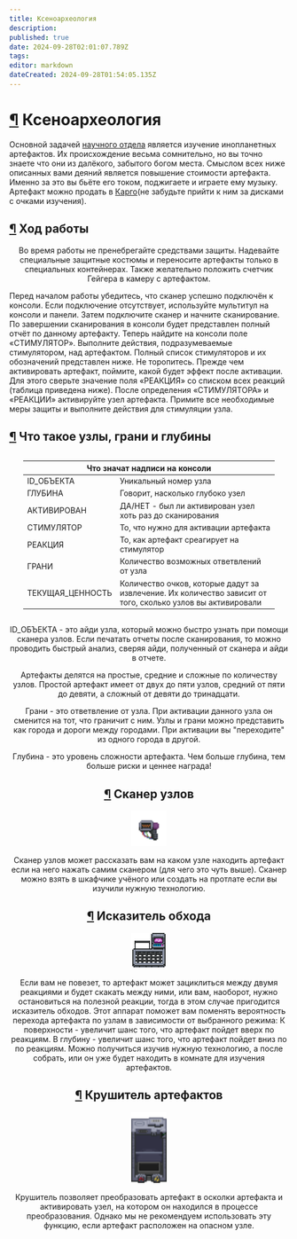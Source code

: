```yaml
---
title: Ксеноархеология
description: 
published: true
date: 2024-09-28T02:01:07.789Z
tags: 
editor: markdown
dateCreated: 2024-09-28T01:54:05.135Z
---
```


<h1 id="ксеноархеология" class="toc-header"><a class="toc-anchor" href="#ксеноархеология">¶</a> Ксеноархеология</h1><div> 
</div><p>Основной задачей <a href="/roles/scientificdepartment" class="is-internal-link is-valid-page">научного отдела</a> является изучение инопланетных артефактов. Их происхождение весьма сомнительно, но вы точно знаете что они из далёкого, забытого богом места. Смыслом всех ниже описанных вами деяний является повышение стоимости артефакта. Именно за это вы бьёте его током, поджигаете и играете ему музыку. Артефакт можно продать в <a href="/roles/supplydepartment" class="is-internal-link is-valid-page">Карго</a>(не забудьте прийти к ним за дисками с очками изучения).</p><div>     
</div><h2 id="ход-работы" class="toc-header"><a class="toc-anchor" href="#ход-работы">¶</a> Ход работы</h2>
<center>
  <div class="alert-box">
    <p>Во время работы не пренебрегайте средствами защиты. Надевайте специальные защитные костюмы и переносите артефакты только в специальных контейнерах. Также желательно положить счетчик Гейгера в камеру с артефактом.</p>
  </div>
</center>
<p>Перед началом работы убедитесь, что сканер успешно подключён к консоли. Если подключение отсутствует, используйте мультитул на консоли и панели. Затем подключите сканер и начните сканирование. По завершении сканирования в консоли будет представлен полный отчёт по данному артефакту. Теперь найдите на консоли поле «СТИМУЛЯТОР». Выполните действия, подразумеваемые стимулятором, над артефактом. Полный список стимуляторов и их обозначений представлен ниже. Не торопитесь. Прежде чем активировать артефакт, поймите, какой будет эффект после активации. Для этого сверьте значение поля «РЕАКЦИЯ» со списком всех реакций (таблица приведена ниже). После определения «СТИМУЛЯТОРА» и «РЕАКЦИИ» активируйте узел артефакта. Примите все необходимые меры защиты и выполните действия для стимуляции узла.</p>
<h2 id="что-такое-узлы-грани-и-глубины" class="toc-header"><a class="toc-anchor" href="#что-такое-узлы-грани-и-глубины">¶</a> Что такое узлы, грани и глубины</h2>
<center style="overflow-x: auto">
  <table class="rnd" style="width: 90%">
    <thead>
      <tr>
        <th colspan="2">Что значат надписи на консоли</th>
      </tr>
    </thead>
    <tbody>
      <tr>
        <td>ID_ОБЪЕКТА</td>
        <td>Уникальный номер узла</td>
      </tr>
      <tr>
        <td>ГЛУБИНА</td>
        <td>Говорит, насколько глубоко узел</td>
      </tr>
      <tr>
        <td>АКТИВИРОВАН</td>
        <td>ДА/НЕТ - был ли активирован узел хоть раз до сканирования</td>
      </tr>
      <tr>
        <td>СТИМУЛЯТОР</td>
        <td>То, что нужно для активации артефакта</td>
      </tr>
      <tr>
        <td>РЕАКЦИЯ</td>
        <td>То, как артефакт среагирует на стимулятор</td>
      </tr>
      <tr>
        <td>ГРАНИ</td>
        <td>Количество возможных ответвлений от узла</td>
      </tr>
      <tr>
        <td>ТЕКУЩАЯ_ЦЕННОСТЬ</td>
        <td>Количество очков, которые дадут за извлечение. Их количество зависит от того, сколько узлов вы активировали</td>
      </tr>
    </tbody>
  </table>
</center>
<center>
  <div class="long-boring-text">
    <p>ID_ОБЪЕКТА - это айди узла, который можно быстро узнать при помощи сканера узлов. Если печатать отчеты после сканирования, то можно проводить быстрый анализ, сверяя айди, полученный от сканера и айди в отчете.</p> 
    <p>Артефакты делятся на простые, средние и сложные по количеству узлов. Простой артефакт имеет от двух до пяти узлов, средний от пяти до девяти, а сложный от девяти до тринадцати.</p>
    <p> Грани - это ответвление от узла. При активации данного узла он сменится на тот, что граничит с ним. Узлы и грани можно представить как города и дороги между городами. При активации вы "переходите" из одного города в другой.</p>
    <p> Глубина - это уровень сложности артефакта. Чем больше глубина, тем больше риски и ценнее награда!</p>
  </div>
</center>
<center>
  <h2 id="сканер-узлов" class="toc-header"><a class="toc-anchor" href="#сканер-узлов">¶</a> Сканер узлов</h2> 
<p>
  <div class="info-item-container">
    <img src="/guides/xenoarcheology/skaner_uslov.gif" alt="skaner_uslov" width="64" height="64">  
    <p>Сканер узлов может рассказать вам на каком узле находить артефакт если на него нажать самим сканером (для чего это чуть выше). Сканер можно взять в шкафчике учёного или создать на протлате если вы изучили нужную технологию.
    </p>
  </div>
  <h2 id="исказитель-обхода" class="toc-header"><a class="toc-anchor" href="#исказитель-обхода">¶</a> Исказитель обхода</h2> <p>

  <div class="info-item-container">
    <img src="/guides/xenoarcheology/iskasitel.png" alt="iskasitel" width="64" height="64">
    <p>Если вам не повезет, то артефакт может зациклиться между двумя реакциями и будет скакать между ними, или вам, наоборот, нужно остановиться на полезной реакции, тогда в этом случае пригодится исказитель обходов. Этот аппарат поможет вам поменять вероятность перехода артефакта по узлам в зависимости от выбранного режима: К поверхности - увеличит шанс того, что артефакт пойдет вверх по реакциям. В глубину - увеличит шанс того, что артефакт пойдет вниз по по реакциям. Можно получиться изучив нужную технологию, а после собрать, или он уже будет находить в комнате для изучения артефактов.</p> 
  </div>
<h2 id="крушитель-артефактов" class="toc-header"><a class="toc-anchor" href="#крушитель-артефактов">¶</a> Крушитель артефактов</h2> <p>

  <div class="info-item-container"> 
    <img src="/guides/xenoarcheology/crusher.png" alt="iskasitel" width="64" height="128" style="width: 64px; margin-inline: 48px">
    <p>Крушитель позволяет преобразовать артефакт в осколки артефакта и активировать узел, на котором он находился в процессе преобразования. Однако мы не рекомендуем использовать эту функцию, если артефакт расположен на опасном узле.</p> 
  </div>   
</center>
<br>
<tabset><template v-slot:tabs=""><li>Стимуляторы</li><li>Реакции</li><li>Постоянные реакции</li></template><template v-slot:content=""><div class="tabset-panel"><table class="classification-table">    
    <thead>
      <tr>
        <th>Глубина</th>
        <th>Название стимулятора</th>
        <th>Как активировать</th>
      </tr>
    </thead>
    <tbody>
      <tr class="green">
        <td>0</td>
        <td>Физические повреждения</td>
        <td>Взаимодействуйте с артефактом, например, тащите</td>
      </tr>
      <tr class="green">
        <td>0</td>
        <td>Таймер</td>
        <td>Немного подождите</td>
      </tr>
      <tr class="green">
        <td>0</td>
        <td>Внимательное изучение</td>
        <td>Осмотрите артефакт</td>
      </tr>
      <tr class="green">
        <td>0</td>
        <td>Использование инструментов</td>
        <td>Прикрутите артефакт ключом, а после открутите</td>
      </tr>
      <tr class="green">
        <td>0</td>
        <td>Электричество</td>
        <td>Используйте мультитул на артефакте</td>
      </tr>
      <tr class="yellow">
        <td>1</td>
        <td>Звуковые вибрации</td>
        <td>Достаточно открыть панель MIDI инстуремента около артефакта</td>
      </tr>
      <tr class="yellow">
        <td>1</td>
        <td>Физические повреждения</td>
        <td>Нанесите артефакту 50 механического урона</td>
      </tr>
      <tr class="yellow">
        <td>1</td>
        <td>Активное замедление</td>
        <td>Артефакты с типом предмета можно взять в руки, возьмите артефакт и киньте</td>
      </tr>
      <tr class="yellow">
        <td>1</td>
        <td>Высокая температура</td>
        <td>Ударьте по артефакту включенной сваркой</td>
      </tr>
      <tr class="yellow">
        <td>1</td>
        <td>Водочувствительность</td>
        <td>Ударьте артефакт сосудом с водой или прысните огнетушителем</td>
      </tr>
      <tr class="yellow">
        <td>1</td>
        <td>Взаимодействие с гемоглобином</td>
        <td>Ударьте артефакт сосудом с кровью или прысните огнетушителем с кровью</td>
      </tr>
      <tr class="orange">
        <td>2</td>
        <td>Стандартные атмосферные газы</td>
        <td>Артефакт активируется, если в атмосфере будет один из <a href="/guides/pipes" class="is-internal-link is-valid-page">газов</a>: Кислород, Азот или Диоксид углерода</td>
      </tr>
      <tr class="orange">
        <td>2</td>
        <td>Эссенция жизни</td>
        <td>Убейте любое живое существо около артефакта, достаточно мыши</td>
      </tr>
      <tr class="orange">
        <td>2</td>
        <td>Магнитные волны</td>
        <td>Включите магнитные ботинки возле артефакта</td>
      </tr>
      <tr class="orange">
        <td>2</td>
        <td>Экстремальное давление</td>
        <td>Артефакт должен быть в месте, где давление ниже 50кПа</td>
      </tr>
      <tr class="red">
        <td>3</td>
        <td>Физические повреждения</td>
        <td>Нанесите артефакту 500 физического урона</td>
      </tr>
      <tr class="red">
        <td>3</td>
        <td>Радиация</td>
        <td>Артефакт должен получить 50 радиационного урона</td>
      </tr>
      <tr class="red">
        <td>3</td>
        <td>Экстремальное давление</td>
        <td>Артефакт должен быть в месте где давление выше 385кПа</td>
      </tr>
      <tr class="red">
        <td>3</td>
        <td>Газообразная плазма</td>
        <td>В атмосфере у артефакта должна быть газообразная плазма</td>
      </tr>
    </tbody>  
  </table></div><div class="tabset-panel"><table class="classification-table">    
    <thead>
      <tr>
        <th>Глубина</th>
        <th>Название реакции</th>
        <th>Реакция</th>
      </tr>
    </thead>
    <tbody>
      <tr class="green">
        <td>0</td>
        <td>Мозговое воздействие</td>
        <td>При активации игроки вблизи артефакта почувствуют себя либо плохо, либо хорошо (влияет только на ваше РП)</td>
      </tr>
      <tr class="green">
        <td>0</td>
        <td>Создание материи</td>
        <td>Создание мусора</td>
      </tr>
      <tr class="green">
        <td>0</td>
        <td>Создание материи</td>
        <td>Создание бананов и лужи калия</td>
      </tr>
      <tr class="green">
        <td>0</td>
        <td>Электрическое воздействие</td>
        <td>Светильники вблизи артефакта начнут мигать</td>
      </tr>
      <tr class="green">
        <td>0</td>
        <td>Нету названия</td>
        <td>Пассивное мощное свечение</td>
      </tr>
      <tr class="green">
        <td>0</td>
        <td>Биохимическое воздействие</td>
        <td>Лужа из случайных химикатов из раздатчика</td>
      </tr>
      <tr class="green">
        <td>0</td>
        <td>Воздействие на окружение</td>
        <td>Отрывает плитку и отбрасывает все предметы от себя</td>
      </tr> 
      <tr class="yellow">
        <td>1</td>
        <td>Потребление энергии</td>
        <td>Охладит воздух вокруг себя</td>
      </tr>
      <tr class="yellow">
        <td>1 </td>
        <td>Высвобождение энергии</td>
        <td>Нагреет воздух вокруг себя</td>
      </tr>
      <tr class="yellow">
        <td>1</td>
        <td>Высвобождение энергии</td>
        <td>Зарядит все батарейки около себя</td>
      </tr>
      <tr class="yellow">
        <td>1</td>
        <td>Высвобождение энергии</td>
        <td>Излучение радиации, когда находиться на узле с этой реакцией</td>
      </tr>
      <tr class="yellow">
        <td>1</td>
        <td>Биохимическое воздействие</td>
        <td>Пена со случайным не токсичным веществом</td>
      </tr>
      <tr class="yellow">
        <td>1</td>
        <td>Создание материи</td>
        <td>Создание дерева (не материала). Максимум 3 активации</td>
      </tr>
      <tr class="yellow">
        <td>1</td>
        <td>Создание материи</td>
        <td>Создание случайного музыкального инструмента. Максимум 5 активаций</td>
      </tr>
      <tr class="yellow">
        <td>1</td>
        <td>Создание материи</td>
        <td>Создание макаки с шансом 95% или гориллы с шансом 5%</td>
      </tr>
      <tr class="yellow">
        <td>1</td>
        <td>Электрическое воздействие</td>
        <td>Отрытие всех шлюзов и гермозатворов в определённом радиусе(даже если они заварены или на болтах)</td>
      </tr>
      <tr class="yellow">
        <td>1</td>
        <td>Магнитные волны</td>
        <td>Начинает вращать объекты вокруг себя</td>
      </tr>
      <tr class="orange">
        <td>2</td>
        <td>Воздействие на окружение</td>
        <td>Радиоактивный взрыв ломающий провода и наносящий радиоактивный урон</td>
      </tr>
      <tr class="orange">
        <td>2</td>
        <td>Воздействие на окружение</td>
        <td>200 структурного урона окнам поблизости с шансом 75%</td>
      </tr>
      <tr class="orange">
        <td>2</td>
        <td>Воздействие на окружение</td>
        <td>Создание случайного газа: диоксид углерода, плазма, тритий, оксид азота, фрезон</td>
      </tr>
      <tr class="orange">
        <td>2</td>
        <td>Создание материи</td>
        <td>Создание карпа или голокарпа. Максимум 5 активаций</td>
      </tr>
      <tr class="orange">
        <td>2</td>
        <td>Создание материи</td>
        <td>Создание руды</td>
      </tr>
      <tr class="orange">
        <td>2</td>
        <td>Создание материи</td>
        <td>Создание разной суммы денег. Максимум 10 активаций</td>
      </tr>
      <tr class="orange">
        <td>2</td>
        <td>Создание материи</td>
        <td>Создание случайной фауны, как мирной, так и агрессивной. Максимум 5 активаций</td>
      </tr>
      <tr class="orange">
        <td>2</td>
        <td>Метафизическое перемещение</td>
        <td>Артефакт телепортируется в случайную точку неподалеку</td>
      </tr>
      <tr class="orange">
        <td>2</td>
        <td>Визуальные искажения</td>
        <td>Артефакт станет невидимым на время активации данного узла</td>
      </tr>
      <tr class="orange">
        <td>2</td>
        <td>Биохимическое воздействие</td>
        <td>Пена с лекарствами: дермалин, аритразин, бикардин, инапровалин, келотан, дексалин, омнизин</td>
      </tr>
      <tr class="orange">
        <td>2</td>
        <td>Биохимическое воздействие</td>
        <td>Лужа, которая может содержать: дермалин, аритразин, бикардин, инапровалин, келотан, дексалин, омнизин, напалм, токсин, эпинефрин, когнизин, ультраваскулин, пакс, сидерлак</td>
      </tr>
      <tr class="orange">
        <td>2</td>
        <td>Электрическое воздействие</td>
        <td>ЭМИ взрыв, ломающий лампы, отключающий электронику и разряжающий батареи в определённом радиусе</td>
      </tr>   
      <tr class="orange">
        <td>2</td>
        <td>Трансмагрификационная активность</td>
        <td>Превратит игроков поблизости в обезьян, ящериц или гуманоидов на 30 секунд</td>
      </tr>
      <tr class="red">
        <td>3</td>
        <td>Воздействие на окружение</td>
        <td>Вылечит существ в радиусе 8 тайлов от 300 механического и ожогового урона</td>
      </tr>
      <tr class="red">
        <td>3</td>
        <td>Воздействие на окружение</td>
        <td>Мощный взрыв, который может сорвать каркас пола</td>
      </tr>   
      <tr class="red">
        <td>3</td>
        <td>Создание материи</td>
        <td>Создание 30 единиц пластика/стали/стекла. Максимум 5 активаций</td>
      </tr>
      <tr class="red">
        <td>3</td>
        <td>Создание материи</td>
        <td>Создание случайного артефакта. Максимум 1 активация</td>
      </tr>
      <tr class="red">
        <td>3</td>
        <td>Создание материи</td>
        <td>Создание аномалии. Максимум 1 активация</td>
      </tr>
      <tr class="red">
        <td>3</td>
        <td>Метафизическое перемещение</td>
        <td>Меняет местами всех живых существ в определённом радиусе</td>
      </tr>
      <tr class="red">
        <td>3</td>
        <td>Метафизическое перемещение</td>
        <td>Телепорт от артефакта в случайное место на станции на 2 минуты</td>
      </tr>
      <tr class="red">
        <td>3</td>
        <td>Высвобождение энергии</td>
        <td>Поджог всех существ в радиусе 7 тайлов</td>
      </tr>
      <tr class="red">
        <td>3</td>
        <td>Высвобождение энергии</td>
        <td>Очень сильное излучение, пока артефакт находиться на этом узле</td>
      </tr>
      <tr class="red">
        <td>3</td>
        <td>Биохимическое воздействие</td>
        <td>Создание токсичной пены (пена проходит сквозь одежду и маски)</td>
      </tr>
      <tr class="death">
        <td>10</td>
        <td>Полномасштабные разрушения</td>
        <td>Создание сингулярности</td>
      </tr>
      <tr class="death">
        <td>10</td>
        <td>Полномасштабные разрушения</td>
        <td>Создание теслы</td>
      </tr>
    </tbody> 
  </table></div><div class="tabset-panel"><table class="classification-table">   
    <thead>
      <tr>
        <th>Глубина</th>
        <th>Название реакции</th>
        <th>Реакция</th>
      </tr>
    </thead>
    <tbody>  
      <tr class="orange">
        <td>2</td>
        <td>Дистанционная связь</td>
        <td>Артефакт становиться телекомом со всеми каналами связи, кроме синдикатов</td>
      </tr>
      <tr class="orange">
        <td>2</td>
        <td>Мозговое воздействие</td>
        <td>Артефакт становиться музыкальным инструментом</td>
      </tr>
      <tr class="orange">
        <td>2</td>
        <td>Внутренняя камера</td>
        <td>Артефакт становиться хранилищем</td>
      </tr>
      <tr class="orange">
        <td>2</td>
        <td>Внутренняя камера</td>
        <td>Артефакт становиться мензуркой на 150 единиц</td>
      </tr>
      <tr class="orange">
        <td>2</td>
        <td>Метафизическое перемещение</td>
        <td>Артефакт хаотично двигается</td>
      </tr>
      <tr class="orange">
        <td>2</td>
        <td>Метафизическое перемещение</td>
        <td>Артефакт ускорит игрока который его держит на 30%</td>
      </tr>
      <tr class="orange">
        <td>2</td>
        <td>Структурное фазирование</td>
        <td>Артефакт начинает проходить сквозь объекты</td>
      </tr>
      <tr class="red">
        <td>3</td>
        <td>Зазубренный вращатель</td>
        <td>Артефакт становится буром</td>
      </tr>
      <tr class="red">
        <td>3</td>
        <td>Конгломерат устройств</td>
        <td>Артефакт становиться универсальным инструментом со всеми свойствами кроме сварки</td>
      </tr>
      <tr class="red">
        <td>3</td>
        <td>Маленький ускоритель частиц</td>
        <td>Артефакт становиться револьвером на 6 45. магнум</td>
      </tr>
      <tr class="red">
        <td>3</td>
        <td>Высвобождение энергии</td>
        <td>Артефакт становиться генератором на 20000 ватт</td>
      </tr>
      <tr class="red">
        <td>3</td>
        <td>Неврологическая активность</td>
        <td>Артефакт станет ролью для призраков</td>
      </tr>   
    </tbody>
  </table><p>Дополнение: стимулятор или реакция не обязательно будет на своей глубине</p></div></template></tabset><div>
  </div><div>
  </div><div>
  </div><div>  
  </div><div>
  </div><div>  
  </div>